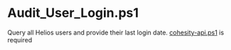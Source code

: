 # **Audit_User_Login.ps1**

   Query all Helios users and provide their last login date.
   [cohesity-api.ps1](https://github.com/bseltz-cohesity/scripts/tree/master/powershell/cohesity-api) is required 
